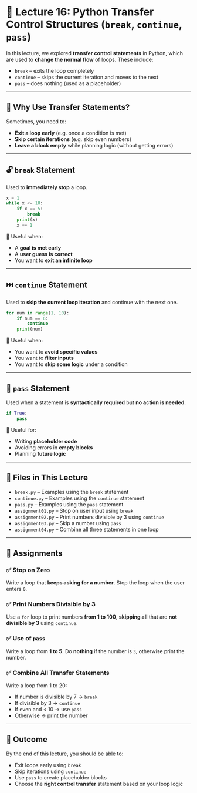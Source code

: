 # 🔀 Lecture 16: Python Transfer Control Structures (`break`, `continue`, `pass`)

In this lecture, we explored **transfer control statements** in Python, which are used to **change the normal flow** of loops. These include:

* `break` – exits the loop completely
* `continue` – skips the current iteration and moves to the next
* `pass` – does nothing (used as a placeholder)

---

## 🧠 Why Use Transfer Statements?

Sometimes, you need to:

* **Exit a loop early** (e.g. once a condition is met)
* **Skip certain iterations** (e.g. skip even numbers)
* **Leave a block empty** while planning logic (without getting errors)

---

## 🔓 `break` Statement

Used to **immediately stop** a loop.

```python
x = 1
while x <= 10:
    if x == 5:
        break
    print(x)
    x += 1
```

📌 Useful when:

* A **goal is met early**
* A **user guess is correct**
* You want to **exit an infinite loop**

---

## ⏭️ `continue` Statement

Used to **skip the current loop iteration** and continue with the next one.

```python
for num in range(1, 10):
    if num == 6:
        continue
    print(num)
```

📌 Useful when:

* You want to **avoid specific values**
* You want to **filter inputs**
* You want to **skip some logic** under a condition

---

## 🛑 `pass` Statement

Used when a statement is **syntactically required** but **no action is needed**.

```python
if True:
    pass
```

📌 Useful for:

* Writing **placeholder code**
* Avoiding errors in **empty blocks**
* Planning **future logic**

---

## 📂 Files in This Lecture

* `break.py` – Examples using the `break` statement
* `continue.py` – Examples using the `continue` statement
* `pass.py` – Examples using the `pass` statement
* `assignment01.py` – Stop on user input using `break`
* `assignment02.py` – Print numbers divisible by 3 using `continue`
* `assignment03.py` – Skip a number using `pass`
* `assignment04.py` – Combine all three statements in one loop

---

## 📝 Assignments

### ✅ Stop on Zero

Write a loop that **keeps asking for a number**. Stop the loop when the user enters `0`.

### ✅ Print Numbers Divisible by 3

Use a `for` loop to print numbers **from 1 to 100**, **skipping all** that are **not divisible by 3** using `continue`.

### ✅ Use of `pass`

Write a loop from **1 to 5**. Do **nothing** if the number is `3`, otherwise print the number.

### ✅ Combine All Transfer Statements

Write a loop from 1 to 20:

* If number is divisible by 7 → `break`
* If divisible by 3 → `continue`
* If even and < 10 → use `pass`
* Otherwise → print the number

---

## 🎯 Outcome

By the end of this lecture, you should be able to:

* Exit loops early using `break`
* Skip iterations using `continue`
* Use `pass` to create placeholder blocks
* Choose the **right control transfer** statement based on your loop logic


